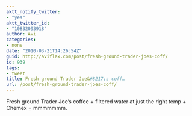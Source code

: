 ```yaml
---
aktt_notify_twitter:
- "yes"
aktt_twitter_id:
- "10832093918"
author: Avi
categories:
- none
date: "2010-03-21T14:26:54Z"
guid: http://aviflax.com/post/fresh-ground-trader-joes-coff/
id: 939
tags:
- tweet
title: Fresh ground Trader Joe&#8217;s coff…
url: /post/fresh-ground-trader-joes-coff/
---
```

Fresh ground Trader Joe&#8217;s coffee + filtered water at just the right temp + Chemex = mmmmmmm.